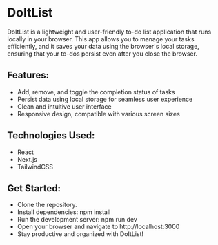 # DoItList

DoItList is a lightweight and user-friendly to-do list application that runs locally in your browser. This app allows you to manage your tasks efficiently, and it saves your data using the browser's local storage, ensuring that your to-dos persist even after you close the browser.

## Features:

- Add, remove, and toggle the completion status of tasks
- Persist data using local storage for seamless user experience
- Clean and intuitive user interface
- Responsive design, compatible with various screen sizes

## Technologies Used:

- React
- Next.js
- TailwindCSS

## Get Started:

- Clone the repository.
- Install dependencies: npm install
- Run the development server: npm run dev
- Open your browser and navigate to http://localhost:3000
- Stay productive and organized with DoItList!
